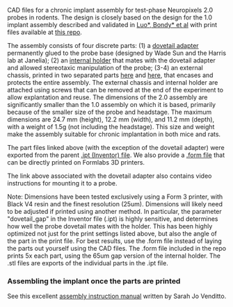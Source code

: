 
CAD files for a chronic implant assembly for test-phase Neuropixels 2.0 probes in rodents. The design is closely based on the design for the 1.0 implant assembly described and validated in [Luo*, Bondy* et al](https://elifesciences.org/articles/59716) 
with print files available at [this repo](https://github.com/Brody-Lab/chronic_neuropixels).

The assembly consists of four discrete parts: (1) a [dovetail adapter](https://www.janelia.org/open-science/neuropixels-probe-mounts-10-prototype-10-production-and-20-production-versions) permanently glued to the probe base (designed by Wade Sun and the Harris lab at Janelia); (2) an [internal holder](internal%20holder%2065um.stl) that mates with the dovetail adapter and allowed stereotaxic manipulation of the probe; (3-4) an external chassis, printed in two separated parts [here](external%20chassis.stl) and [here](external%20top.stl), that encases and protects the entire assembly. The external chassis and internal holder are attached using screws that can be removed at the end of the experiment to allow explantation and reuse. The dimensions of the 2.0 assembly are significantly smaller than the 1.0 assembly on which it is based, primarily because of the smaller size of the probe and headstage. The maximum dimensions are 24.7 mm (height), 12.2 mm (width), and 11.2 mm (depth), with a weight of 1.5g (not including the headstage). This size and weight make the assembly suitable for chronic implantation in both mice and rats. 

The part files linked above (with the exception of the dovetail adapter) were exported from the parent [.ipt (Inventor) file](neuropixels%202.0%20implant%20assembly.ipt). We also provide a [.form file](all_parts.form) that can be directly printed on Formlabs 3D printers.

The link above associated with the dovetail adapter also contains video instructions for mounting it to a probe.

Note: Dimensions have been tested exclusively using a Form 3 printer, with Black V4 resin and the finest resolution (25um). 
Dimensions will likely need to be adjusted if printed using another method. 
In particular, the parameter "dovetail_gap" in the Inventor file (.ipt) is highly sensitive, and determines how well the probe dovetail mates with the holder. 
This has been highly optimized not just for the print settings listed above, but also the angle of the part in the print file. 
For best results, use the .form file instead of laying the parts out yourself using the CAD files.
The .form file included in the repo prints 5x each part, using the 65um gap version of the internal holder.
The .stl files are exports of the individual parts in the .ipt file.

### Assembling the implant once the parts are printed
See this excellent [assembly instruction manual](https://docs.google.com/document/d/1IJHo09xTRHtCSInflJ-By5AF2hARtQX3Hh1mwAKbEYk/edit?usp=sharing) written by Sarah Jo Venditto.
